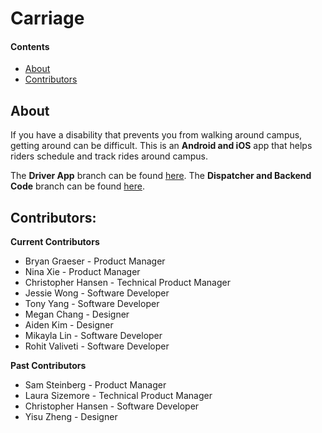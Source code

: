 # Carriage
 
#### Contents
  - [About](#about)
  - [Contributors](#contributors)
 
## About
If you have a disability that prevents you from walking around campus, getting around can be difficult. This is an **Android and iOS** app that helps riders schedule and track rides around campus. 
 
The **Driver App** branch can be found [here](https://github.com/cornell-dti/carriage-driver). The **Dispatcher and Backend Code** branch can be found [here](https://github.com/cornell-dti/carriage-web). 
 
## Contributors: 
**Current Contributors**
* Bryan Graeser - Product Manager
* Nina Xie - Product Manager
* Christopher Hansen - Technical Product Manager
* Jessie Wong - Software Developer
* Tony Yang - Software Developer
* Megan Chang - Designer
* Aiden Kim - Designer
* Mikayla Lin - Software Developer
* Rohit Valiveti - Software Developer

**Past Contributors**
* Sam Steinberg - Product Manager
* Laura Sizemore - Technical Product Manager
* Christopher Hansen - Software Developer
* Yisu Zheng - Designer

